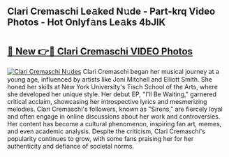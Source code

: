 ## Clari Cremaschi Le𝚊ked N𝚞de - Part-krq Video Photos - Hot Onlyf𝚊ns Le𝚊ks 4bJlK

# <h2><a href="http://ac11834.deff.icu/?id=Clari+Cremaschi">🔗 New 👉🔴 Clari Cremaschi VIDEO Photos</a></h2>

[![Clari Cremaschi N𝚞des](https://i.imgur.com/rIISA9y.gif)](http://ac11834.deff.icu/?id=Clari+Cremaschi)
Clari Cremaschi began her musical journey at a young age, influenced by artists like Joni Mitchell and Elliott Smith. She honed her skills at New York University's Tisch School of the Arts, where she developed her unique style. Her debut EP, "I'll Be Waiting," garnered critical acclaim, showcasing her introspective lyrics and mesmerizing melodies. Clari Cremaschi's followers, known as "Sirens," are fiercely loyal and often engage in online discussions about her work and controversies. Her content has become a cultural phenomenon, inspiring fan art, memes, and even academic analysis. Despite the criticism, Clari Cremaschi's popularity continues to grow, with some fans praising her for her authenticity and defiance of societal norms.
